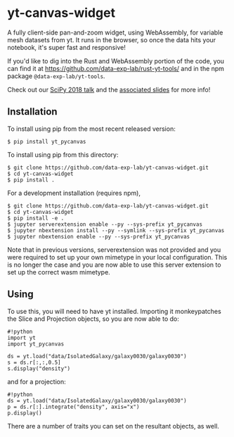yt-canvas-widget
===============================

A fully client-side pan-and-zoom widget, using WebAssembly, for variable mesh
datasets from yt.  It runs in the browser, so once the data hits your notebook,
it's super fast and responsive!

If you'd like to dig into the Rust and WebAssembly portion of the code, you can
find it at https://github.com/data-exp-lab/rust-yt-tools/ and in the npm
package `@data-exp-lab/yt-tools`.

Check out our [SciPy 2018 talk](https://www.youtube.com/watch?v=5dl_m_6T2bU)
and the [associated slides](https://munkm.github.io/2018-07-13-scipy/) for more info!

Installation
------------

To install using pip from the most recent released version:

    $ pip install yt_pycanvas

To install using pip from this directory:

    $ git clone https://github.com/data-exp-lab/yt-canvas-widget.git
    $ cd yt-canvas-widget
    $ pip install .

For a development installation (requires npm),

    $ git clone https://github.com/data-exp-lab/yt-canvas-widget.git
    $ cd yt-canvas-widget
    $ pip install -e .
    $ jupyter serverextension enable --py --sys-prefix yt_pycanvas
    $ jupyter nbextension install --py --symlink --sys-prefix yt_pycanvas
    $ jupyter nbextension enable --py --sys-prefix yt_pycanvas

Note that in previous versions, serverextension was not provided and you were
required to set up your own mimetype in your local configuration.  This is no
longer the case and you are now able to use this server extension to set up the
correct wasm mimetype.

Using
-----

To use this, you will need to have yt installed.  Importing it monkeypatches
the Slice and Projection objects, so you are now able to do:

```
#!python
import yt
import yt_pycanvas

ds = yt.load("data/IsolatedGalaxy/galaxy0030/galaxy0030")
s = ds.r[:,:,0.5]
s.display("density")
```

and for a projection:

```
#!python
ds = yt.load("data/IsolatedGalaxy/galaxy0030/galaxy0030")
p = ds.r[:].integrate("density", axis="x")
p.display()
```

There are a number of traits you can set on the resultant objects, as well.
